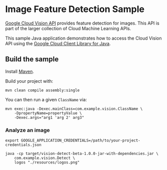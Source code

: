 # Image Feature Detection Sample

[Google Cloud Vision API][vision] provides feature detection for images.
This API is part of the larger collection of Cloud Machine Learning APIs.

This sample Java application demonstrates how to access the Cloud Vision API
using the [Google Cloud Client Library for Java][google-cloud-java].

[vision]: https://cloud.google.com/vision/docs/
[google-cloud-java]: https://github.com/GoogleCloudPlatform/google-cloud-java

## Build the sample

Install [Maven](http://maven.apache.org/).

Build your project with:

```
mvn clean compile assembly:single
```

You can then run a given `ClassName` via:

```
mvn exec:java -Dexec.mainClass=com.example.vision.ClassName \
    -DpropertyName=propertyValue \
    -Dexec.args="arg1 'arg 2' arg3"
```

### Analyze an image

```
export GOOGLE_APPLICATION_CREDENTIALS=/path/to/your-project-credentials.json
```

```
java -cp target/vision-detect-beta-1.0.0-jar-with-dependencies.jar \
    com.example.vision.Detect \
    logos "./resources/logos.png"
```
